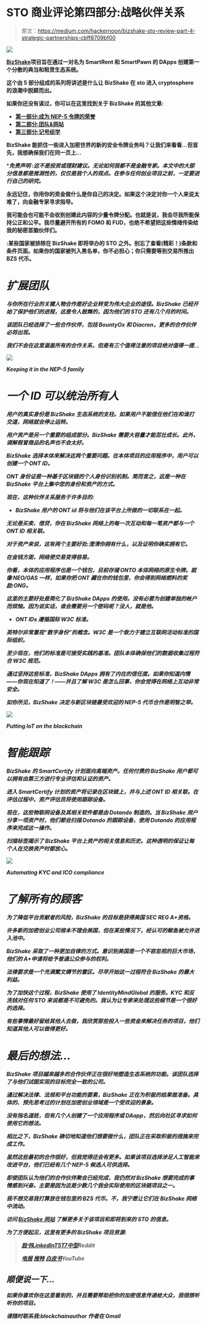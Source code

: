 # STO 商业评论第四部分:战略伙伴关系

> 原文：<https://medium.com/hackernoon/bizshake-sto-review-part-4-strategic-partnerships-cbff8709bf00>

![](img/d4722e887a76dadc7791d85bcbb49b36.png)

**[**BizShake**](https://bizshake.io/)**项目旨在通过一对名为 SmartRent 和 SmartPawn 的 DApps 创建第一个分散的典当和租赁生态系统。****

****这个由 5 部分组成的系列将讲述是什么让 BizShake 在 sto 进入 cryptosphere 的浪潮中脱颖而出。****

****如果你还没有读过，你可以在这里找到关于 BizShake 的其他文章:****

*   ****[**第一部分:成为 NEP-5 令牌的荣誉**](/@blockchainauthor/bizshake-sto-review-part-1-the-honor-of-becoming-a-nep-5-token-c683925973f9)****
*   ****[**第二部分:团队&网站**](/@blockchainauthor/bizshake-sto-review-part-2-team-website-a65a3d72f59d)****
*   ****[**第三部分:记号组学**](/@blockchainauthor/bizshake-sto-review-part-3-tokenomics-d1a32d4d9ce6)****

****BizShake 能抓住一些进入加密世界的新的安全令牌业务吗？让我们来看看…但首先，我想确保我们在同一页上…****

********免责声明*** *:这不是投资或理财建议。无论如何我都不是金融专家。本文中的大部分信息都是推测性的，仅仅是我个人的观点。在参与任何创业项目之前，一定要进行自己的研究。*****

****永远记住，你用你的资金做什么是你自己的决定。如果这个决定对你一个人来说太难了，向金融专家寻求指导。****

****我可能会也可能不会收到创建此内容的少量令牌分配。也就是说，我会尽我所能保持公正和公平。我尽量避开所有的 FOMO 和 FUD，也绝不希望把这些情绪传染给我的秘密首脑伙伴们。****

******:某些国家被排除在 BizShake 即将举办的 STO 之外。别忘了查看(精彩！)条款和条件页面。如果你的国家被列入黑名单，你不必担心；你只需要等到交易所推出 BZS 代币。******

# *****扩展团队*****

*****与你所在行业的关键人物合作是好企业转变为伟大企业的途径。BizShake 已经开始了保护他们的进程，这是令人鼓舞的，因为他们的 STO 还有几个月的时间。*****

*****该团队已经选择了一些合作伙伴，包括 BountyOx 和 Diacron，更多的合作伙伴必将出现。*****

*****我们不会在这里涵盖所有的合作关系，但是有三个值得注意的项目绝对值得一提…*****

*****![](img/7e1acb5c28dd1dc9794608687c0883b2.png)*****

*****Keeping it in the NEP-5 family*****

# *****一个 ID 可以统治所有人*****

*****用户的真实身份是 BizShake 生态系统的支柱。如果用户不能信任他们在和谁打交道，网络就会停止运转。*****

*****用户资产是另一个重要的组成部分。BizShake 需要大容量才能茁壮成长。此外，调解假冒商品的名声也不会太好。*****

*****BizShake 选择本体来解决这两个重要问题。在本体项目的应用程序中，用户可以创建一个 ONT ID。*****

*****ONT 身份证是一种基于区块链的个人身份识别机制。简而言之，这是一种在 BizShake 平台上集中您的身份和资产的方式。*****

*****现在，这种伙伴关系服务于许多目的:*****

*   *****BizShake 用户的 ONT id 将与他们在该平台上所做的一切联系在一起。*****

*****无论是买卖、借贷，你在 BizShake 网络上的每一次互动和每一笔资产都与一个 ONT ID 相关联。*****

*****对于资产来说，这有两个主要好处:澄清*你拥有什么*，以及证明你确实拥有它。*****

*****在金钱方面，网络使交易变得容易。*****

*****你看，本体的应用程序也是一个钱包，目前存储 ONTO 本体网络的原生令牌。就像 NEO/GAS 一样，如果你把 ONT 藏在你的钱包里，你会得到网络燃料的奖励:ONG。*****

*****这里的主要好处是简化了 BizShake DApps 的使用。没有必要为创建单独的帐户而烦恼。因为说实话，谁会需要另一个密码呢？没人，就是他。*****

*   *******ONT IDs 遵循国际 W3C 标准。*******

*****英特尔非常重视“数字身份”的概念。W3C 是一个致力于建立互联网活动标准的国际组织。*****

*****至少现在，他们的标准是可接受实践的基准。团队本体确保他们的数据收集过程符合 W3C 规范。*****

*****通过坚持这些标准，BizShake DApps 拥有了内在的信任度。如果你知道内情——你现在知道了！——并且了解 W3C 是怎么回事，你会觉得在网络上互动非常安全。*****

*****如你所见，BizShake 决定与新区块链最受欢迎的 NEP-5 代币合作是明智之举。*****

*****![](img/5143979a57c46599e75564bd0982b7d5.png)*****

*****Putting IoT on the blockchain*****

# *****智能跟踪*****

*****BizShake 的 SmartCertify 计划面向高端资产。任何付费的 BizShake 用户都可以拥有由第三方进行专业评估和认证的资产。*****

*****进入 SmartCertify 计划的资产将记录在区块链上，并与上述 ONT ID 相关联。在评估过程中，资产评估员将使用跟踪设备。*****

*****现在，这些物联网设备及其相关软件都是由 Dotando 制造的。当 BizShake 用户分享一项资产时，他们都会扫描 Dotando 的跟踪设备，使用 Dotando 的应用程序来完成这一操作。*****

*****扫描标签揭示了 BizShake 平台上资产的相关信息和历史。这种透明的保证让每个人在交换资产时都放心。*****

*****![](img/84fb524dac6228efd0ec74c4c371e64d.png)*****

*****Automating KYC and ICO compliance*****

# *****了解所有的顾客*****

*****为了降低平台贡献者的风险，BizShake 的目标是获得美国 SEC REG A+资格。*****

*****许多新的加密创业公司根本不理会美国，但在某些情况下，经认可的鲸鱼被允许进入池中。*****

*****BizShake 采取了一种更加自律的方式。意识到美国是一个不容忽视的巨大市场，他们的 A+申请将给予普通公众参与的权利。*****

*****法律要求是一个充满繁文缛节的雷区。尽早开始这一过程符合 BizShake 的最大利益。*****

*****为了加快这个过程，BizShake 使用了 IdentityMindGlobal 的服务。KYC 和反洗钱对任何 STO 来说都是不可避免的。我认为让专家来处理这些细节是一个很好的选择。*****

*****有些事情最好留给其他人去做，我欣赏那些投入一些资金来解决任务的项目，他们知道其他人可以做得更好。*****

# *****最后的想法…*****

*****BizShake 项目越来越多的合作伙伴正在很好地塑造生态系统的功能。该团队选择了与他们试图实现的目标完全一致的公司。*****

*****通过解决法律、法规和平台功能的要素，BizShake 正在为积极的结果做准备。具体的、预先思考过的计划在加密创业领域是一个受欢迎的景象。*****

*****没有指名道姓，但有几个人创建了一个应用程序或 DAapp，然后向社区寻求如何使用它的想法。*****

*****相比之下，BizShake 确切地知道他们想要做什么，团队正在采取积极的措施来完成工作。*****

*****虽然这些最初的合作很好，但我觉得还会有更多。如果该项目选择涉足人工智能来改进平台，他们已经有几个 NEP-5 候选人可供选择。*****

*****即使团队认为他们的合作伙伴聚会已经完成，我仍然对 BizShake 想要完成的事情感到兴奋。主要是因为这是少数几个我会实际使用的区块链项目之一。*****

*****我不想交易我打算放在钱包里的 BZS 代币。不，我宁愿让它们在 BizShake 网络中流动。*****

*****访问 [**BizShake 网站**](https://bizshake.io) 了解更多关于该项目和即将到来的 STO 的信息。*****

*****为了方便起见，这里有更多的 BizShake 项目资源:*****

> *****[脸书](https://www.facebook.com/bizshake)[LinkedInT5**T7**](https://www.linkedin.com/company/bizshake/)**[中型](https://medium.com/bizshake)****Reddit*******
> 
> *******[电报](https://t.me/bizshake) [推特](https://twitter.com/BizShake_ico) [白皮书](https://bizshake.io/sites/default/files/BizShake_Whitepaper_1.2_ENG.pdf)YouTube*******

## *******顺便说一下…*******

*******如果你喜欢你在这里看到的，并且需要帮助把你的加密信息传递给大众，我很想听听你的项目。*******

*******请随时联系我:blockchainauthor 作者在 Gmail*******